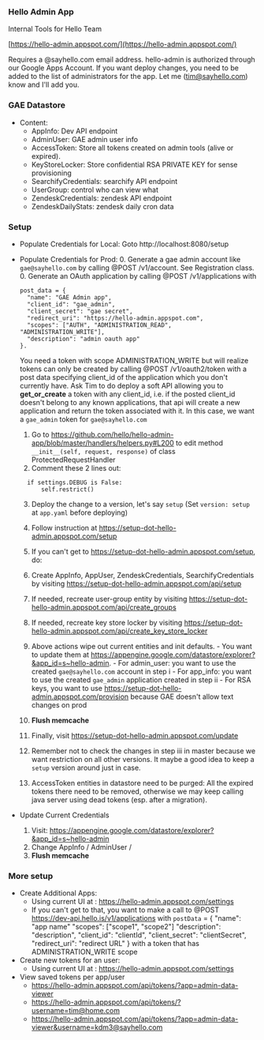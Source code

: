 ### Hello Admin App
Internal Tools for Hello Team

[https://hello-admin.appspot.com/](https://hello-admin.appspot.com/)

Requires a @sayhello.com email address.
hello-admin is authorized through our Google Apps Account. If you want deploy changes, you need to be added to the list of administrators for the app. Let me (tim@sayhello.com) know and I'll add you.


### GAE Datastore
- Content:
  - AppInfo: Dev API endpoint
  - AdminUser: GAE admin user info
  - AccessToken: Store all tokens created on admin tools (alive or expired). 
  - KeyStoreLocker: Store confidential RSA PRIVATE KEY for sense provisioning
  - SearchifyCredentials: searchify API endpoint
  - UserGroup: control who can view what
  - ZendeskCredentials: zendesk API endpoint
  - ZendeskDailyStats: zendesk daily cron data

### Setup

- Populate Credentials for Local: Goto http://localhost:8080/setup
- Populate Credentials for Prod:
  0. Generate a gae admin account like `gae@sayhello.com` by calling @POST /v1/account. See Registration class.
  0. Generate an OAuth application by calling @POST /v1/applications with 
    ```
    post_data = {
      "name": "GAE Admin app", 
      "client_id": "gae_admin", 
      "client_secret": "gae secret", 
      "redirect_uri": "https://hello-admin.appspot.com", 
      "scopes": ["AUTH", "ADMINISTRATION_READ", "ADMINISTRATION_WRITE"], 
      "description": "admin oauth app"
    }. 
    ```
    
    You need a token with scope ADMINISTRATION_WRITE but will realize tokens can only be created by calling @POST /v1/oauth2/token with a post data specifying client_id of the application which you don't currently have. Ask Tim to do deploy a soft API allowing you to **get_or_create** a token with any client_id, i.e. if the posted client_id doesn't belong to any known applications, that api will create a new application and return the token associated with it. In this case, we want a `gae_admin` token for `gae@sayhello.com`
    

  1. Go to https://github.com/hello/hello-admin-app/blob/master/handlers/helpers.py#L200 to edit method `__init__(self, request, response)` of class ProtectedRequestHandler
  2. Comment these 2 lines out:
    
    ```
      if settings.DEBUG is False:
          self.restrict()
    ```
  3. Deploy the change to a version, let's say `setup` (Set `version: setup` at `app.yaml` before deploying)
  4. Follow instruction at https://setup-dot-hello-admin.appspot.com/setup
  
  5. If you can't get to https://setup-dot-hello-admin.appspot.com/setup, do:
    1. Create AppInfo, AppUser, ZendeskCredentials, SearchifyCredentials by visiting https://setup-dot-hello-admin.appspot.com/api/setup
    2. If needed, recreate user-group entity by visiting https://setup-dot-hello-admin.appspot.com/api/create_groups 
    3. If needed, recreate key store locker by visiting https://setup-dot-hello-admin.appspot.com/api/create_key_store_locker
    4. Above actions wipe out current entities and init defaults. 
      - You want to update them at https://appengine.google.com/datastore/explorer?&app_id=s~hello-admin. 
      - For admin_user: you want to use the created `gae@sayhello.com` account in step i
      - For app_info: you want to use  the created `gae_admin` application created in step ii
      - For RSA keys, you want to use https://setup-dot-hello-admin.appspot.com/provision because GAE doesn't allow text changes on prod
    5. **Flush memcache**
    6. Finally, visit https://setup-dot-hello-admin.appspot.com/update
    7. Remember not to check the changes in step iii in master because we want restriction on all other versions. It maybe a good idea to keep a `setup` version around just in case.
    8. AccessToken entities in datastore need to be purged: All the expired tokens there need to be removed, otherwise we may keep calling java server using dead tokens (esp. after a migration).

- Update Current Credentials
  1. Visit: https://appengine.google.com/datastore/explorer?&app_id=s~hello-admin
  2. Change AppInfo / AdminUser /   
  3. **Flush memcache**
 

### More setup
- Create Additional Apps:
  - Using current UI at : https://hello-admin.appspot.com/settings
  - If you can't get to that, you want to make a call to  @POST https://dev-api.hello.is/v1/applications
      with `postData` = {
        "name": "app name"
        "scopes": ["scope1", "scope2"]
        "description": "description",
        "client_id": "clientId",
        "client_secret": "clientSecret",
        "redirect_uri": "redirect URL"
      } 
      with a token that has ADMINISTRATION_WRITE scope
- Create new tokens for an user:
  - Using current UI at : https://hello-admin.appspot.com/settings
- View saved tokens per app/user
  - https://hello-admin.appspot.com/api/tokens/?app=admin-data-viewer
  - https://hello-admin.appspot.com/api/tokens/?username=tim@home.com
  - https://hello-admin.appspot.com/api/tokens/?app=admin-data-viewer&username=kdm3@sayhello.com

